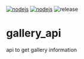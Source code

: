 [![nodejs](https://github.com/4d-for-ios/gallery_api/workflows/Node%20CI/badge.svg)](https://github.com/4d-for-ios/gallery_api/actions?workflow=Node%20CI)
[![nodejs](https://github.com/4d-for-ios/gallery_api/workflows/Node.js%20Package/badge.svg)](https://github.com/4d-for-ios/gallery_api/actions?workflow=Node.js%20Package)
![release](https://img.shields.io/github/v/release/4d-for-ios/gallery_api)

# gallery_api
api to get gallery information
